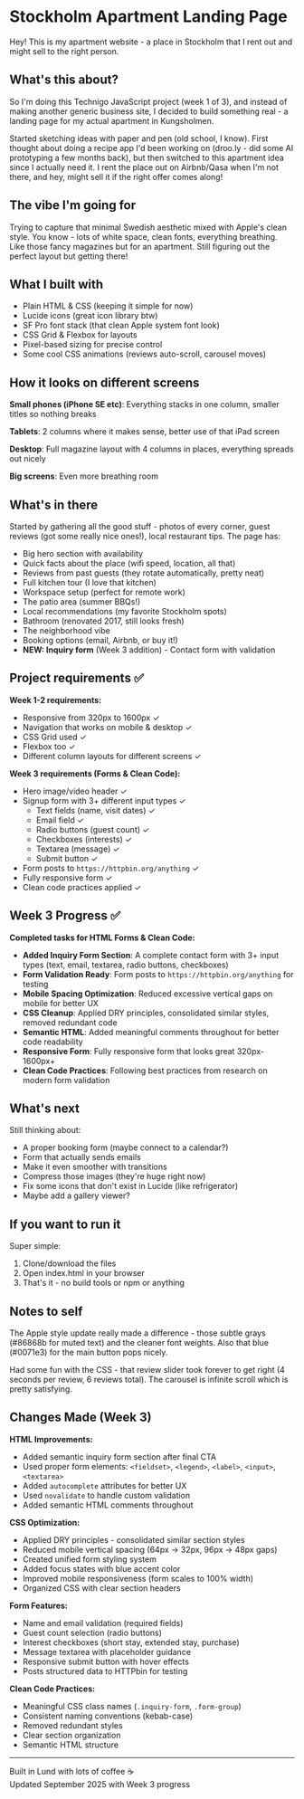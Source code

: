# Stockholm Apartment Landing Page

Hey! This is my apartment website - a place in Stockholm that I rent out and might sell to the right person.

## What's this about?

So I'm doing this Technigo JavaScript project (week 1 of 3), and instead of making another generic business site, I decided to build something real - a landing page for my actual apartment in Kungsholmen.

Started sketching ideas with paper and pen (old school, I know). First thought about doing a recipe app I'd been working on (droo.ly - did some AI prototyping a few months back), but then switched to this apartment idea since I actually need it. I rent the place out on Airbnb/Qasa when I'm not there, and hey, might sell it if the right offer comes along!

## The vibe I'm going for

Trying to capture that minimal Swedish aesthetic mixed with Apple's clean style. You know - lots of white space, clean fonts, everything breathing. Like those fancy magazines but for an apartment. Still figuring out the perfect layout but getting there!

## What I built with

- Plain HTML & CSS (keeping it simple for now)
- Lucide icons (great icon library btw)
- SF Pro font stack (that clean Apple system font look)
- CSS Grid & Flexbox for layouts
- Pixel-based sizing for precise control
- Some cool CSS animations (reviews auto-scroll, carousel moves)

## How it looks on different screens

**Small phones (iPhone SE etc)**: Everything stacks in one column, smaller titles so nothing breaks

**Tablets**: 2 columns where it makes sense, better use of that iPad screen

**Desktop**: Full magazine layout with 4 columns in places, everything spreads out nicely

**Big screens**: Even more breathing room

## What's in there

Started by gathering all the good stuff - photos of every corner, guest reviews (got some really nice ones!), local restaurant tips. The page has:

- Big hero section with availability
- Quick facts about the place (wifi speed, location, all that)
- Reviews from past guests (they rotate automatically, pretty neat)
- Full kitchen tour (I love that kitchen)
- Workspace setup (perfect for remote work)
- The patio area (summer BBQs!)
- Local recommendations (my favorite Stockholm spots)
- Bathroom (renovated 2017, still looks fresh)
- The neighborhood vibe
- Booking options (email, Airbnb, or buy it!)
- **NEW: Inquiry form** (Week 3 addition) - Contact form with validation

## Project requirements ✅

**Week 1-2 requirements:**
- Responsive from 320px to 1600px ✓
- Navigation that works on mobile & desktop ✓  
- CSS Grid used ✓
- Flexbox too ✓
- Different column layouts for different screens ✓

**Week 3 requirements (Forms & Clean Code):**
- Hero image/video header ✓
- Signup form with 3+ different input types ✓
  - Text fields (name, visit dates) ✓
  - Email field ✓  
  - Radio buttons (guest count) ✓
  - Checkboxes (interests) ✓
  - Textarea (message) ✓
  - Submit button ✓
- Form posts to `https://httpbin.org/anything` ✓
- Fully responsive form ✓
- Clean code practices applied ✓

## Week 3 Progress ✅

**Completed tasks for HTML Forms & Clean Code:**

- **Added Inquiry Form Section**: A complete contact form with 3+ input types (text, email, textarea, radio buttons, checkboxes)
- **Form Validation Ready**: Form posts to `https://httpbin.org/anything` for testing
- **Mobile Spacing Optimization**: Reduced excessive vertical gaps on mobile for better UX  
- **CSS Cleanup**: Applied DRY principles, consolidated similar styles, removed redundant code
- **Semantic HTML**: Added meaningful comments throughout for better code readability
- **Responsive Form**: Fully responsive form that looks great 320px-1600px+
- **Clean Code Practices**: Following best practices from research on modern form validation

## What's next

Still thinking about:
- A proper booking form (maybe connect to a calendar?)
- Form that actually sends emails  
- Make it even smoother with transitions
- Compress those images (they're huge right now)
- Fix some icons that don't exist in Lucide (like refrigerator)
- Maybe add a gallery viewer?

## If you want to run it

Super simple:

1. Clone/download the files
2. Open index.html in your browser
3. That's it - no build tools or npm or anything

## Notes to self

The Apple style update really made a difference - those subtle grays (#86868b for muted text) and the cleaner font weights. Also that blue (#0071e3) for the main button pops nicely.

Had some fun with the CSS - that review slider took forever to get right (4 seconds per review, 6 reviews total). The carousel is infinite scroll which is pretty satisfying.

## Changes Made (Week 3)

**HTML Improvements:**
- Added semantic inquiry form section after final CTA
- Used proper form elements: `<fieldset>`, `<legend>`, `<label>`, `<input>`, `<textarea>`
- Added `autocomplete` attributes for better UX
- Used `novalidate` to handle custom validation
- Added semantic HTML comments throughout

**CSS Optimization:**  
- Applied DRY principles - consolidated similar section styles
- Reduced mobile vertical spacing (64px → 32px, 96px → 48px gaps)
- Created unified form styling system
- Added focus states with blue accent color
- Improved mobile responsiveness (form scales to 100% width)
- Organized CSS with clear section headers

**Form Features:**
- Name and email validation (required fields)
- Guest count selection (radio buttons)  
- Interest checkboxes (short stay, extended stay, purchase)
- Message textarea with placeholder guidance
- Responsive submit button with hover effects
- Posts structured data to HTTPbin for testing

**Clean Code Practices:**
- Meaningful CSS class names (`.inquiry-form`, `.form-group`)
- Consistent naming conventions (kebab-case)  
- Removed redundant styles
- Clear section organization
- Semantic HTML structure

---

Built in Lund with lots of coffee ☕  
Updated September 2025 with Week 3 progress
